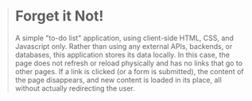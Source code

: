 > <h1>Forget it Not!</h1>
> 
> A simple "to-do list" application, using client-side HTML, CSS, and Javascript only. Rather than using any external APIs, backends, or databases, this application stores its data locally. In this case, the page does not refresh or reload physically and has no links that go to other pages. If a link is clicked (or a form is submitted), the content of the page disappears, and new content is loaded in its place, all without actually redirecting the user.
